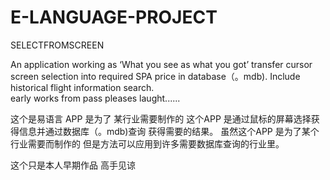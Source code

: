 # E-LANGUAGE-PROJECT
SELECTFROMSCREEN 

An application working as ‘What you see as what you got’ transfer cursor screen selection into required SPA price in database（。mdb). Include historical flight information search.  
early works from pass pleases laught......

这个是易语言 APP   是为了 某行业需要制作的 这个APP 是通过鼠标的屏幕选择获得信息并通过数据库（。mdb)查询 获得需要的结果。
虽然这个APP 是为了某个行业需要而制作的 但是方法可以应用到许多需要数据库查询的行业里。

这个只是本人早期作品 高手见谅

